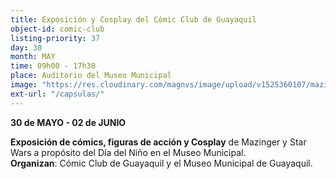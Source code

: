 ```yaml
---
title: Exposición y Cosplay del Cómic Club de Guayaquil
object-id: comic-club
listing-priority: 37
day: 30
month: MAY
time: 09h00 - 17h30
place: Auditorio del Museo Municipal
image: "https://res.cloudinary.com/magnvs/image/upload/v1525360107/mazinger_yyjbfi.jpg"
ext-url: "/capsulas/"
---
```

**30 de MAYO - 02 de JUNIO**

**Exposición de cómics, figuras de acción y Cosplay** de Mazinger y Star Wars a propósito del Día del Niño en el Museo Municipal. <br /> **Organizan**: Cómic Club de Guayaquil y el Museo Municipal de Guayaquil.
